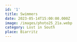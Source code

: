 ```yaml
---
id: '1'
title: Swimmers
date: 2023-05-14T15:00:00.000Z
image: /images/photo25_21a.webp
category: Lost in South
place: Biarritz
---
```

